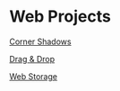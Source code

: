 # Web Projects

<p><a href="https://aarends.github.io/cornershadows/" target="_blank">Corner Shadows</a></p>
<p><a href="https://aarends.github.io/dragdrop/" target="_blank">Drag & Drop</a></p>
<p><a href="aarends.github.io/webstorage/" target="_blank">Web Storage</a></p>

